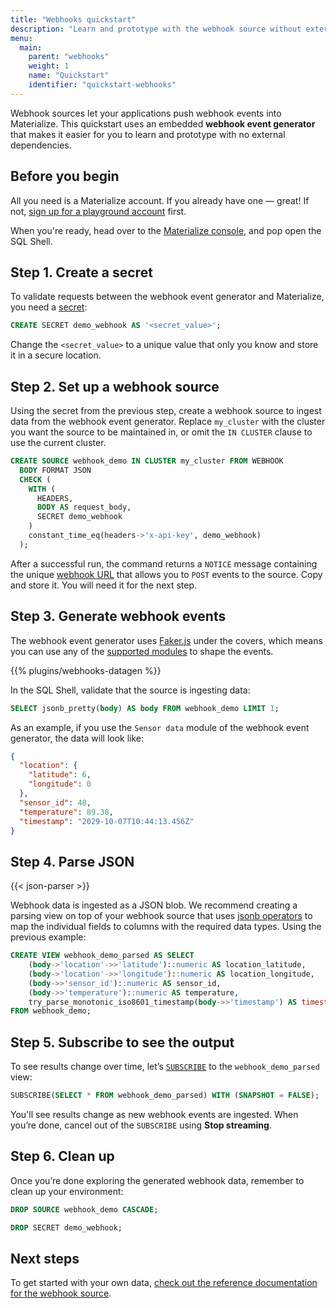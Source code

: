 ```yaml
---
title: "Webhooks quickstart"
description: "Learn and prototype with the webhook source without external deoendencies"
menu:
  main:
    parent: "webhooks"
    weight: 1
    name: "Quickstart"
    identifier: "quickstart-webhooks"
---
```


Webhook sources let your applications push webhook events into Materialize. This
quickstart uses an embedded **webhook event generator** that makes it easier for
you to learn and prototype with no external dependencies.

## Before you begin

All you need is a Materialize account. If you already have one —
great! If not, [sign up for a playground account](https://materialize.com/register/?utm_campaign=General&utm_source=documentation) first.

When you're ready, head over to the [Materialize console](https://console.materialize.com/),
and pop open the SQL Shell.

## Step 1. Create a secret

To validate requests between the webhook event generator and Materialize, you
need a [secret](/sql/create-secret/):

```sql
CREATE SECRET demo_webhook AS '<secret_value>';
```

Change the `<secret_value>` to a unique value that only you know and store it in
a secure location.

## Step 2. Set up a webhook source

Using the secret from the previous step, create a webhook source to ingest data
from the webhook event generator. Replace `my_cluster` with the cluster you
want the source to be maintained in, or omit the `IN CLUSTER` clause to use the
current cluster.

```sql
CREATE SOURCE webhook_demo IN CLUSTER my_cluster FROM WEBHOOK
  BODY FORMAT JSON
  CHECK (
    WITH (
      HEADERS,
      BODY AS request_body,
      SECRET demo_webhook
    )
    constant_time_eq(headers->'x-api-key', demo_webhook)
  );
```

After a successful run, the command returns a `NOTICE` message containing the
unique [webhook URL](/sql/create-source/webhook/#webhook-url)
that allows you to `POST` events to the source. Copy and store it. You will need
it for the next step.

## Step 3. Generate webhook events

The webhook event generator uses [Faker.js](https://fakerjs.dev/) under the
covers, which means you can use any of the [supported modules](https://fakerjs.dev/api/)
to shape the events.

{{% plugins/webhooks-datagen %}}

In the SQL Shell, validate that the source is ingesting data:

```sql
SELECT jsonb_pretty(body) AS body FROM webhook_demo LIMIT 1;
```

As an example, if you use the `Sensor data` module of the webhook event
generator, the data will look like:
```json
{
  "location": {
    "latitude": 6,
    "longitude": 0
  },
  "sensor_id": 48,
  "temperature": 89.38,
  "timestamp": "2029-10-07T10:44:13.456Z"
}
```

## Step 4. Parse JSON

{{< json-parser >}}

Webhook data is ingested as a JSON blob. We recommend creating a parsing view on top of your webhook source that uses [jsonb operators](https://materialize.com/docs/sql/types/jsonb/#operators) to map the individual fields to columns with the required data types. Using the previous example:

```sql
CREATE VIEW webhook_demo_parsed AS SELECT
    (body->'location'->>'latitude')::numeric AS location_latitude,
    (body->'location'->>'longitude')::numeric AS location_longitude,
    (body->>'sensor_id')::numeric AS sensor_id,
    (body->>'temperature')::numeric AS temperature,
    try_parse_monotonic_iso8601_timestamp(body->>'timestamp') AS timestamp
FROM webhook_demo;
```

## Step 5. Subscribe to see the output

To see results change over time, let’s [`SUBSCRIBE`](/sql/subscribe/) to the
`webhook_demo_parsed ` view:

```sql
SUBSCRIBE(SELECT * FROM webhook_demo_parsed) WITH (SNAPSHOT = FALSE);
```

You'll see results change as new webhook events are ingested. When you’re done,
cancel out of the `SUBSCRIBE` using **Stop streaming**.

## Step 6. Clean up

Once you’re done exploring the generated webhook data, remember to clean up your
environment:

```sql
DROP SOURCE webhook_demo CASCADE;

DROP SECRET demo_webhook;
```

## Next steps

To get started with your own data, [check out the reference documentation for the webhook source](/sql/create-source/webhook/).
